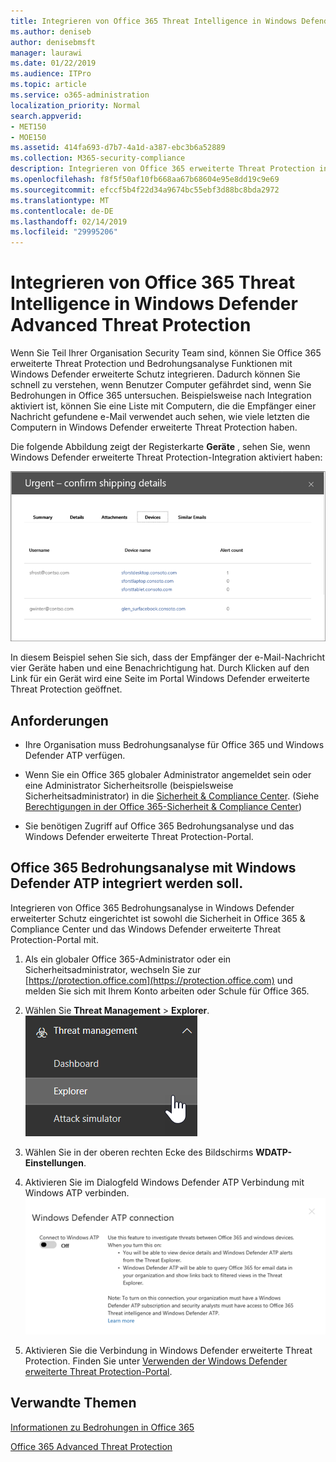 ```yaml
---
title: Integrieren von Office 365 Threat Intelligence in Windows Defender Advanced Threat Protection
ms.author: deniseb
author: denisebmsft
manager: laurawi
ms.date: 01/22/2019
ms.audience: ITPro
ms.topic: article
ms.service: o365-administration
localization_priority: Normal
search.appverid:
- MET150
- MOE150
ms.assetid: 414fa693-d7b7-4a1d-a387-ebc3b6a52889
ms.collection: M365-security-compliance
description: Integrieren von Office 365 erweiterte Threat Protection in Windows Defender erweiterte Threat Protection ausführlichere Threat Management Informationen angezeigt.
ms.openlocfilehash: f8f5f50af10fb668aa67b68604e95e8dd19c9e69
ms.sourcegitcommit: efccf5b4f22d34a9674bc55ebf3d88bc8bda2972
ms.translationtype: MT
ms.contentlocale: de-DE
ms.lasthandoff: 02/14/2019
ms.locfileid: "29995206"
---
```

# <a name="integrate-office-365-threat-intelligence-with-windows-defender-advanced-threat-protection"></a>Integrieren von Office 365 Threat Intelligence in Windows Defender Advanced Threat Protection

Wenn Sie Teil Ihrer Organisation Security Team sind, können Sie Office 365 erweiterte Threat Protection und Bedrohungsanalyse Funktionen mit Windows Defender erweiterte Schutz integrieren. Dadurch können Sie schnell zu verstehen, wenn Benutzer Computer gefährdet sind, wenn Sie Bedrohungen in Office 365 untersuchen. Beispielsweise nach Integration aktiviert ist, können Sie eine Liste mit Computern, die die Empfänger einer Nachricht gefundene e-Mail verwendet auch sehen, wie viele letzten die Computern in Windows Defender erweiterte Threat Protection haben.
  
Die folgende Abbildung zeigt der Registerkarte **Geräte** , sehen Sie, wenn Windows Defender erweiterte Threat Protection-Integration aktiviert haben: 
  
![Wenn Windows Defender ATP aktiviert ist, sehen Sie eine Liste der Computer, auf denen Warnungen.](media/fec928ea-8f0c-44d7-80b9-a2e0a8cd4e89.PNG)
  
In diesem Beispiel sehen Sie sich, dass der Empfänger der e-Mail-Nachricht vier Geräte haben und eine Benachrichtigung hat. Durch Klicken auf den Link für ein Gerät wird eine Seite im Portal Windows Defender erweiterte Threat Protection geöffnet.
  
## <a name="requirements"></a>Anforderungen

- Ihre Organisation muss Bedrohungsanalyse für Office 365 und Windows Defender ATP verfügen.
    
- Wenn Sie ein Office 365 globaler Administrator angemeldet sein oder eine Administrator Sicherheitsrolle (beispielsweise Sicherheitsadministrator) in die [Sicherheit &amp; Compliance Center](https://protection.office.com). (Siehe [Berechtigungen in der Office 365-Sicherheit &amp; Compliance Center](permissions-in-the-security-and-compliance-center.md))
    
- Sie benötigen Zugriff auf Office 365 Bedrohungsanalyse und das Windows Defender erweiterte Threat Protection-Portal.
    
## <a name="to-integrate-office-365-threat-intelligence-with-windows-defender-atp"></a>Office 365 Bedrohungsanalyse mit Windows Defender ATP integriert werden soll.

Integrieren von Office 365 Bedrohungsanalyse in Windows Defender erweiterter Schutz eingerichtet ist sowohl die Sicherheit in Office 365 & Compliance Center und das Windows Defender erweiterte Threat Protection-Portal mit.
  
1. Als ein globaler Office 365-Administrator oder ein Sicherheitsadministrator, wechseln Sie zur [https://protection.office.com](https://protection.office.com) und melden Sie sich mit Ihrem Konto arbeiten oder Schule für Office 365. 
    
2. Wählen Sie **Threat Management** \> **Explorer**.<br>![Explorer im Menü Threat Management](media/ThreatMgmt-Explorer-nav.png)<br>
    
3. Wählen Sie in der oberen rechten Ecke des Bildschirms **WDATP-Einstellungen**.
    
4. Aktivieren Sie im Dialogfeld Windows Defender ATP Verbindung mit Windows ATP verbinden.<br>![Windows Defender ATP-Verbindung](media/Explorer-WDATPConnection-dialog.png)<br>
    
5. Aktivieren Sie die Verbindung in Windows Defender erweiterte Threat Protection. Finden Sie unter [Verwenden der Windows Defender erweiterte Threat Protection-Portal](https://go.microsoft.com/fwlink/?linkid=859690).

  
## <a name="related-topics"></a>Verwandte Themen

[Informationen zu Bedrohungen in Office 365](office-365-ti.md)
  
[Office 365 Advanced Threat Protection](office-365-atp.md)
  


